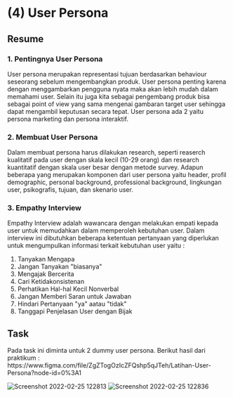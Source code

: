 <h1>(4) User Persona</h1>

<h2>Resume</h2>
<h3>1. Pentingnya User Persona</h3>
<p>
    User persona merupakan representasi tujuan berdasarkan behaviour seseorang sebelum mengembangkan produk. User persona penting karena dengan menggambarkan pengguna nyata maka akan lebih mudah dalam memahami user. Selain itu juga kita sebagai pengembang produk bisa sebagai point of view yang sama mengenai gambaran target user sehingga dapat mengambil keputusan secara tepat. User persona ada 2 yaitu persona marketing dan persona interaktif.
</p>
<h3>2. Membuat User Persona</h3>
<p>
    Dalam membuat persona harus dilakukan research, seperti reaserch kualitatif pada user dengan skala kecil (10-29 orang) dan research kuantitatif dengan skala user besar dengan metode survey. Adapun beberapa yang merupakan komponen dari user persona yaitu header, profil demographic, personal background, professional background, lingkungan user, psikografis, tujuan, dan skenario user.
</p>
<h3>3. Empathy Interview</h3>
<p>
    Empathy Interview adalah wawancara dengan melakukan empati kepada user untuk memudahkan dalam memperoleh kebutuhan user. Dalam interview ini dibutuhkan beberapa ketentuan pertanyaan yang diperlukan untuk mengumpulkan informasi terkait kebutuhan user yaitu :
    <ol>
    <li>Tanyakan Mengapa</li>    
    <li>Jangan Tanyakan "biasanya"</li> 
    <li>Mengajak Bercerita</li> 
    <li>Cari Ketidakonsistenan</li> 
    <li>Perhatikan Hal-hal Kecil Nonverbal</li> 
    <li>Jangan Memberi Saran untuk Jawaban</li> 
    <li>Hindari Pertanyaan "ya" aatau "tidak"</li> 
    <li>Tanggapi Penjelasan User dengan Bijak</li> 
    </ol>
</p>

<h2>Task</h2>
<p>
    Pada task ini diminta untuk 2 dummy user persona.
    Berikut hasil dari praktikum :
    https://www.figma.com/file/ZgZTogOzIcZFQshp5qJTeh/Latihan-User-Persona?node-id=0%3A1
</p>

![Screenshot 2022-02-25 122813](https://user-images.githubusercontent.com/80687802/155662220-adb03a84-ecbf-441a-9b83-fe193e90f03d.png)
![Screenshot 2022-02-25 122836](https://user-images.githubusercontent.com/80687802/155662221-d475672f-a431-4b90-a30d-b01eaf7a4bcc.png)
